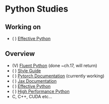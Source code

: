 # Python Studies

## Working on 

* ( ) [Effective Python](https://effectivepython.com/)

## Overview

* (V) [Fluent Python](https://www.oreilly.com/library/view/fluent-python-2nd/9781492056348/) (done ~ch.17, will return)
* ( ) [Style Guide](https://github.com/google/styleguide?tab=readme-ov-file)
* ( ) [Pytorch Documentation](https://pytorch.org/docs/stable/index.html) (currently working)  
* ( ) [Jax Documentation](https://jax.readthedocs.io/en/latest/) 
* ( ) [Effective Python](https://effectivepython.com/)
* ( ) [High Performance Python](https://www.oreilly.com/library/view/high-performance-python/9781492055013/)
* C, C++, CUDA etc... 
